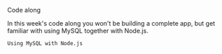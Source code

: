 Code along

In this week's code along you won't be building a complete app, but get familiar with using MySQL together with Node.js.

    Using MySQL with Node.js
